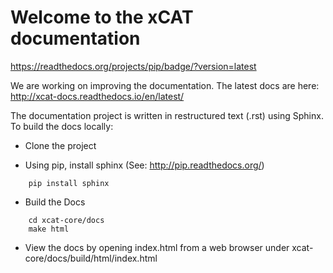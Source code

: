 # Welcome to the xCAT documentation

https://readthedocs.org/projects/pip/badge/?version=latest

We are working on improving the documentation.  The latest docs are here: http://xcat-docs.readthedocs.io/en/latest/

The documentation project is written in restructured text (.rst) using Sphinx. 
To build the docs locally: 

* Clone the project

* Using pip, install sphinx (See: http://pip.readthedocs.org/)
```
    pip install sphinx  
```

* Build the Docs
```
    cd xcat-core/docs
    make html
```

* View the docs by opening index.html from a web browser under xcat-core/docs/build/html/index.html

